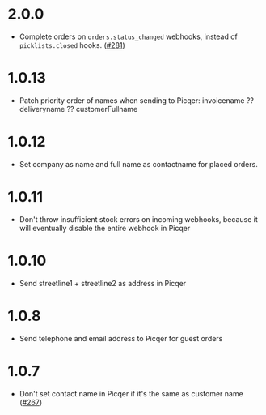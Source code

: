 # 2.0.0

- Complete orders on `orders.status_changed` webhooks, instead of `picklists.closed` hooks. ([#281](https://github.com/Pinelab-studio/pinelab-vendure-plugins/pull/281))

# 1.0.13

- Patch priority order of names when sending to Picqer: invoicename ?? deliveryname ?? customerFullname

# 1.0.12

- Set company as name and full name as contactname for placed orders.

# 1.0.11

- Don't throw insufficient stock errors on incoming webhooks, because it will eventually disable the entire webhook in Picqer

# 1.0.10

- Send streetline1 + streetline2 as address in Picqer

# 1.0.8

- Send telephone and email address to Picqer for guest orders

# 1.0.7

- Don't set contact name in Picqer if it's the same as customer name ([#267](https://github.com/Pinelab-studio/pinelab-vendure-plugins/pull/267))

